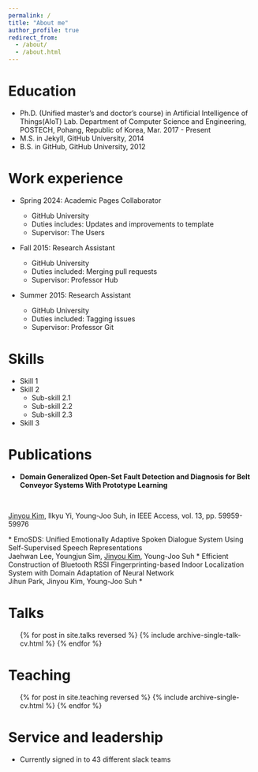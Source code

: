 ```yaml
---
permalink: /
title: "About me"
author_profile: true
redirect_from: 
  - /about/
  - /about.html
---
```


Education
======
* Ph.D. (Unified master’s and doctor’s course) in Artificial Intelligence of Things(AIoT) Lab. Department of Computer Science and Engineering, POSTECH, Pohang, Republic of Korea, Mar. 2017 - Present
* M.S. in Jekyll, GitHub University, 2014
* B.S. in GitHub, GitHub University, 2012

Work experience
======
* Spring 2024: Academic Pages Collaborator
  * GitHub University
  * Duties includes: Updates and improvements to template
  * Supervisor: The Users

* Fall 2015: Research Assistant
  * GitHub University
  * Duties included: Merging pull requests
  * Supervisor: Professor Hub

* Summer 2015: Research Assistant
  * GitHub University
  * Duties included: Tagging issues
  * Supervisor: Professor Git
  
Skills
======
* Skill 1
* Skill 2
  * Sub-skill 2.1
  * Sub-skill 2.2
  * Sub-skill 2.3
* Skill 3

Publications
======
* <P><B>Domain Generalized Open-Set Fault Detection and Diagnosis for Belt Conveyor Systems With Prototype Learning </B></P> <br />
<P><U>Jinyou Kim</U>, Ilkyu Yi, Young-Joo Suh, in IEEE Access, vol. 13, pp. 59959-59976</P>
* EmoSDS: Unified Emotionally Adaptive Spoken Dialogue System Using Self-Supervised Speech Representations <br />
Jaehwan Lee, Youngjun Sim, <U>Jinyou Kim</U>, Young-Joo Suh
* Efficient Construction of Bluetooth RSSI Fingerprinting-based Indoor Localization System with Domain Adaptation of Neural Network <br />
Jihun Park, Jinyou Kim, Young-Joo Suh
* 
  
Talks
======
  <ul>{% for post in site.talks reversed %}
    {% include archive-single-talk-cv.html  %}
  {% endfor %}</ul>
  
Teaching
======
  <ul>{% for post in site.teaching reversed %}
    {% include archive-single-cv.html %}
  {% endfor %}</ul>
  
Service and leadership
======
* Currently signed in to 43 different slack teams
